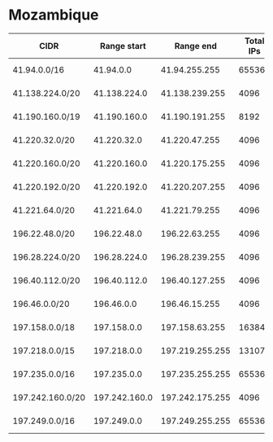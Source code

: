 # Mozambique

CIDR               | Range start     | Range end       | Total IPs  | Assign date | Owner
------------------ | --------------- | --------------- | ---------- | ----------- | -----
41.94.0.0/16       | 41.94.0.0       | 41.94.255.255   | 65536      | 2009-10-01  | 
41.138.224.0/20    | 41.138.224.0    | 41.138.239.255  | 4096       | 2009-07-03  | 
41.190.160.0/19    | 41.190.160.0    | 41.190.191.255  | 8192       | 2008-08-13  | 
41.220.32.0/20     | 41.220.32.0     | 41.220.47.255   | 4096       | 2006-03-13  | 
41.220.160.0/20    | 41.220.160.0    | 41.220.175.255  | 4096       | 2006-11-08  | 
41.220.192.0/20    | 41.220.192.0    | 41.220.207.255  | 4096       | 2006-12-18  | 
41.221.64.0/20     | 41.221.64.0     | 41.221.79.255   | 4096       | 2007-06-19  | 
196.22.48.0/20     | 196.22.48.0     | 196.22.63.255   | 4096       | 2005-08-02  | 
196.28.224.0/20    | 196.28.224.0    | 196.28.239.255  | 4096       | 2002-09-09  | 
196.40.112.0/20    | 196.40.112.0    | 196.40.127.255  | 4096       | 2012-04-24  | 
196.46.0.0/20      | 196.46.0.0      | 196.46.15.255   | 4096       | 2003-09-29  | 
197.158.0.0/18     | 197.158.0.0     | 197.158.63.255  | 16384      | 2012-02-28  | 
197.218.0.0/15     | 197.218.0.0     | 197.219.255.255 | 131072     | 2011-05-31  | 
197.235.0.0/16     | 197.235.0.0     | 197.235.255.255 | 65536      | 2012-11-25  | 
197.242.160.0/20   | 197.242.160.0   | 197.242.175.255 | 4096       | 2012-04-24  | 
197.249.0.0/16     | 197.249.0.0     | 197.249.255.255 | 65536      | 2011-05-10  | 
